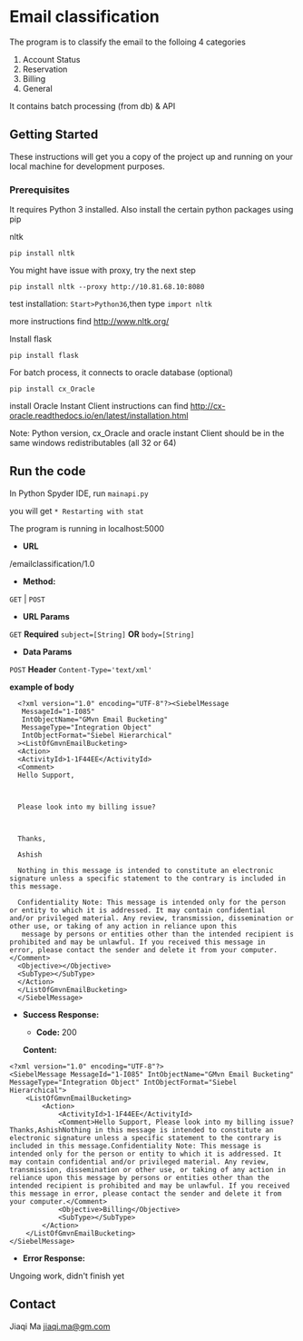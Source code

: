 # Email classification 

The program is to classify the email to the folloing 4 categories

1. Account Status
2. Reservation
3. Billing
4. General 

It contains batch processing (from db) & API 
## Getting Started

These instructions will get you a copy of the project up and running on your local machine for development purposes. 

### Prerequisites

It requires Python 3 installed. Also install the certain python packages using pip

nltk
```
pip install nltk
```
You might have issue with proxy, try the next step
```
pip install nltk --proxy http://10.81.68.10:8080
```
test installation: ```Start>Python36```,then type ```import nltk```

more instructions find http://www.nltk.org/ 

Install flask

```
pip install flask
```
For batch process, it connects to oracle database (optional)

```
pip install cx_Oracle
```
install Oracle Instant Client
instructions can find http://cx-oracle.readthedocs.io/en/latest/installation.html

Note: Python version, cx_Oracle and oracle instant Client should be in  the same windows redistributables (all 32 or 64)

## Run the code

In Python Spyder IDE, run ```mainapi.py```

you will get ```* Restarting with stat```

The program is running in localhost:5000

* **URL**

/emailclassification/1.0

* **Method:**

`GET` | `POST` 

* **URL Params**

`GET` **Required** `subject=[String]` **OR** `body=[String]`

* **Data Params**

`POST` **Header** `Content-Type='text/xml'` 

 **example of body**

 ```
   <?xml version="1.0" encoding="UTF-8"?><SiebelMessage
    MessageId="1-I085"
    IntObjectName="GMvn Email Bucketing"
    MessageType="Integration Object"
    IntObjectFormat="Siebel Hierarchical"
   ><ListOfGmvnEmailBucketing>
   <Action>
   <ActivityId>1-1F44EE</ActivityId>
   <Comment>
   Hello Support,



   Please look into my billing issue?



   Thanks,

   Ashish

   Nothing in this message is intended to constitute an electronic signature unless a specific statement to the contrary is included in    this message.

   Confidentiality Note: This message is intended only for the person or entity to which it is addressed. It may contain confidential      and/or privileged material. Any review, transmission, dissemination or other use, or taking of any action in reliance upon this
    message by persons or entities other than the intended recipient is prohibited and may be unlawful. If you received this message in    error, please contact the sender and delete it from your computer.</Comment>
   <Objective></Objective>
   <SubType></SubType>
   </Action>
   </ListOfGmvnEmailBucketing>
   </SiebelMessage>
 ```

* **Success Response:**

  * **Code:** 200 <br />

  **Content:** 
 ```
 <?xml version="1.0" encoding="UTF-8"?>
 <SiebelMessage MessageId="1-I085" IntObjectName="GMvn Email Bucketing" MessageType="Integration Object" IntObjectFormat="Siebel Hierarchical">
     <ListOfGmvnEmailBucketing>
         <Action>
             <ActivityId>1-1F44EE</ActivityId>
             <Comment>Hello Support, Please look into my billing issue? Thanks,AshishNothing in this message is intended to constitute an electronic signature unless a specific statement to the contrary is included in this message.Confidentiality Note: This message is intended only for the person or entity to which it is addressed. It may contain confidential and/or privileged material. Any review, transmission, dissemination or other use, or taking of any action in reliance upon this message by persons or entities other than the intended recipient is prohibited and may be unlawful. If you received this message in error, please contact the sender and delete it from your computer.</Comment>
             <Objective>Billing</Objective>
             <SubType></SubType>
         </Action>
     </ListOfGmvnEmailBucketing>
 </SiebelMessage>
 ```

* **Error Response:**

Ungoing work, didn't finish yet

## Contact

Jiaqi Ma jiaqi.ma@gm.com

